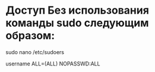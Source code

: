 # Доступ Без использования команды sudo следующим образом:

sudo nano /etc/sudoers
<!-- В этом файле найдите строку, содержащую ALL=(ALL:ALL) ALL и добавьте следующую строку ниже ЭТО ВАЖНО!!!: -->

username ALL=(ALL) NOPASSWD:ALL